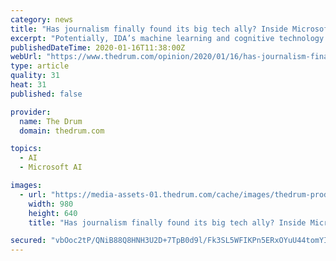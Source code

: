 ```yaml
---
category: news
title: "Has journalism finally found its big tech ally? Inside Microsoft's pitch to publishers"
excerpt: "Potentially, IDA’s machine learning and cognitive technology could help investigative journalists ... We feel there is a duty to inform the users of our products and services with high-quality content.” Bennett points out that Microsoft president Brad Smith cited the safeguarding of journalism as one of his three primary challenges for ..."
publishedDateTime: 2020-01-16T11:38:00Z
webUrl: "https://www.thedrum.com/opinion/2020/01/16/has-journalism-finally-found-its-big-tech-ally-inside-microsofts-pitch-publishers"
type: article
quality: 31
heat: 31
published: false

provider:
  name: The Drum
  domain: thedrum.com

topics:
  - AI
  - Microsoft AI

images:
  - url: "https://media-assets-01.thedrum.com/cache/images/thedrum-prod/s3-news-tmp-980-microsoft_news2_1--default--980.png"
    width: 980
    height: 640
    title: "Has journalism finally found its big tech ally? Inside Microsoft's pitch to publishers"

secured: "vbOoc2tP/QNiB88Q8HNH3U2D+7TpB0d9l/Fk3SL5WFIKPn5ERxOYuU44tomYIN5veOPsDZznRJLxAeAFRgEZviEF/931jjk3UnvOKE0VqHNDMMNuHtWjpvRWSJECGmTIKURfVVl445yv1ek3FsaIvpuJwLekLGC87nTWMr0yDC8pclteMqVS4avwljL94z3PKgDlu1CO0k4BpwTnI+8985ilmVKwJsp8F9hBnk2So3pDrmXzrEE5dWmJChythIx+0ZNENPVXLPkGH9NOLIxQI00a1KWERj3vwMhnZUEWaSxaR2/BQ4ZLmUxjVSErV5YXfkG6VqCE9+iOo9+IHuI1uINWMmKyyJDQJbdTeBhwRiCLAsw966bEg7qCEpOejfSaJhI9rmMh7OynrHwhHiumW6CVx34YDnIMCDqHC2qHhvjejvdNp93zdnAmpaQkA05gOTk1wXdyZkRi60eSHXBNcQ==;Luuy1RUT2f2cN4oikE3MEg=="
---
```



